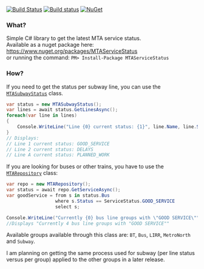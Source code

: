 [![Build Status](https://travis-ci.org/cheesemacfly/MTAServiceStatus.svg?branch=master)](https://travis-ci.org/cheesemacfly/MTAServiceStatus)
[![Build status](https://ci.appveyor.com/api/projects/status/github/cheesemacfly/MTAServiceStatus?svg=true&branch=master)](https://ci.appveyor.com/project/cheesemacfly/mtaservicestatus/branch/master)
[![NuGet](https://img.shields.io/nuget/v/MTAServiceStatus.svg)](https://www.nuget.org/packages/MTAServiceStatus)

### What?

Simple C# library to get the latest MTA service status.  
Available as a nuget package here: https://www.nuget.org/packages/MTAServiceStatus  
or running the command: `PM> Install-Package MTAServiceStatus`

### How?

If you need to get the status per subway line, you can use the [`MTASubwayStatus`](MTAServiceStatus/MTASubwayStatus.cs) class.

```C#
var status = new MTASubwayStatus();
var lines = await status.GetLinesAsync();
foreach(var line in lines)
{
	Console.WriteLine("Line {0} current status: {1}", line.Name, line.Status);
}
// Displays:
// Line 1 current status: GOOD_SERVICE
// Line 2 current status: DELAYS
// Line A current status: PLANNED_WORK
```

If you are looking for buses or other trains, you have to use the [`MTARepository`](MTAServiceStatus/Repositories/MTARepository.cs) class:

```C#
var repo = new MTARepository();
var status = await repo.GetServiceAsync();
var goodService = from s in status.Bus
                  where s.Status == ServiceStatus.GOOD_SERVICE
                  select s;

Console.WriteLine("Currently {0} bus line groups with \"GOOD SERVICE\"", goodService.Count());
//Displays "Currently 4 bus line groups with "GOOD SERVICE""
```

Available groups available through this class are: `BT`, `Bus`, `LIRR`, `MetroNorth` and `Subway`.  

I am planning on getting the same process used for subway (per line status versus per group) applied to the other groups in a later release.
